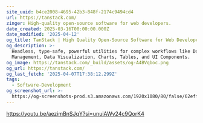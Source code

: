 ```yaml
---
site_uuid: b4ce2008-4695-42b3-848f-2174c9494cd4
url: https://tanstack.com/
zinger: High-quality open-source software for web developers.
date_created: 2025-03-16T00:00:00.000Z
date_modified: '2025-04-12'
og_title: TanStack | High Quality Open-Source Software for Web Developers
og_description: >-
  Headless, type-safe, powerful utilities for complex workflows like Data
  Management, Data Visualization, Charts, Tables, and UI Components.
og_image: https://tanstack.com/_build/assets/og-A4BVqboc.png
og_url: https://tanstack.com/
og_last_fetch: '2025-04-07T17:38:12.299Z'
tags:
  - Software-Development
og_screenshot_url: >-
  https://og-screenshots-prod.s3.amazonaws.com/1920x1080/80/false/62eff3d5802564ff1b726ede774923e17ea63549f0f1056c4ba8db73f42de9b1.jpeg
---
```




https://youtu.be/aezimBnSJqY?si=unuiAWv24c9QorK4